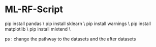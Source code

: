 # ML-RF-Script

pip install pandas \\
pip install sklearn \\
pip install warnings \\
pip install matplotlib \\
pip install mlxtend \\


ps : change the pathway to the datasets and the after datasets
